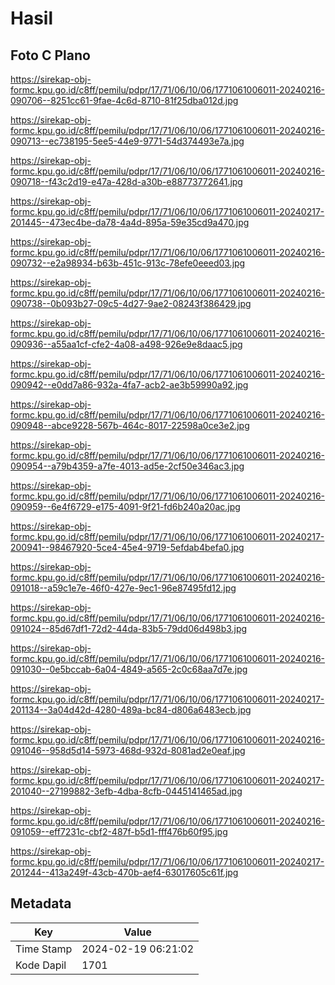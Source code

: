 # Hasil

## Foto C Plano

https://sirekap-obj-formc.kpu.go.id/c8ff/pemilu/pdpr/17/71/06/10/06/1771061006011-20240216-090706--8251cc61-9fae-4c6d-8710-81f25dba012d.jpg

https://sirekap-obj-formc.kpu.go.id/c8ff/pemilu/pdpr/17/71/06/10/06/1771061006011-20240216-090713--ec738195-5ee5-44e9-9771-54d374493e7a.jpg

https://sirekap-obj-formc.kpu.go.id/c8ff/pemilu/pdpr/17/71/06/10/06/1771061006011-20240216-090718--f43c2d19-e47a-428d-a30b-e88773772641.jpg

https://sirekap-obj-formc.kpu.go.id/c8ff/pemilu/pdpr/17/71/06/10/06/1771061006011-20240217-201445--473ec4be-da78-4a4d-895a-59e35cd9a470.jpg

https://sirekap-obj-formc.kpu.go.id/c8ff/pemilu/pdpr/17/71/06/10/06/1771061006011-20240216-090732--e2a98934-b63b-451c-913c-78efe0eeed03.jpg

https://sirekap-obj-formc.kpu.go.id/c8ff/pemilu/pdpr/17/71/06/10/06/1771061006011-20240216-090738--0b093b27-09c5-4d27-9ae2-08243f386429.jpg

https://sirekap-obj-formc.kpu.go.id/c8ff/pemilu/pdpr/17/71/06/10/06/1771061006011-20240216-090936--a55aa1cf-cfe2-4a08-a498-926e9e8daac5.jpg

https://sirekap-obj-formc.kpu.go.id/c8ff/pemilu/pdpr/17/71/06/10/06/1771061006011-20240216-090942--e0dd7a86-932a-4fa7-acb2-ae3b59990a92.jpg

https://sirekap-obj-formc.kpu.go.id/c8ff/pemilu/pdpr/17/71/06/10/06/1771061006011-20240216-090948--abce9228-567b-464c-8017-22598a0ce3e2.jpg

https://sirekap-obj-formc.kpu.go.id/c8ff/pemilu/pdpr/17/71/06/10/06/1771061006011-20240216-090954--a79b4359-a7fe-4013-ad5e-2cf50e346ac3.jpg

https://sirekap-obj-formc.kpu.go.id/c8ff/pemilu/pdpr/17/71/06/10/06/1771061006011-20240216-090959--6e4f6729-e175-4091-9f21-fd6b240a20ac.jpg

https://sirekap-obj-formc.kpu.go.id/c8ff/pemilu/pdpr/17/71/06/10/06/1771061006011-20240217-200941--98467920-5ce4-45e4-9719-5efdab4befa0.jpg

https://sirekap-obj-formc.kpu.go.id/c8ff/pemilu/pdpr/17/71/06/10/06/1771061006011-20240216-091018--a59c1e7e-46f0-427e-9ec1-96e87495fd12.jpg

https://sirekap-obj-formc.kpu.go.id/c8ff/pemilu/pdpr/17/71/06/10/06/1771061006011-20240216-091024--85d67df1-72d2-44da-83b5-79dd06d498b3.jpg

https://sirekap-obj-formc.kpu.go.id/c8ff/pemilu/pdpr/17/71/06/10/06/1771061006011-20240216-091030--0e5bccab-6a04-4849-a565-2c0c68aa7d7e.jpg

https://sirekap-obj-formc.kpu.go.id/c8ff/pemilu/pdpr/17/71/06/10/06/1771061006011-20240217-201134--3a04d42d-4280-489a-bc84-d806a6483ecb.jpg

https://sirekap-obj-formc.kpu.go.id/c8ff/pemilu/pdpr/17/71/06/10/06/1771061006011-20240216-091046--958d5d14-5973-468d-932d-8081ad2e0eaf.jpg

https://sirekap-obj-formc.kpu.go.id/c8ff/pemilu/pdpr/17/71/06/10/06/1771061006011-20240217-201040--27199882-3efb-4dba-8cfb-0445141465ad.jpg

https://sirekap-obj-formc.kpu.go.id/c8ff/pemilu/pdpr/17/71/06/10/06/1771061006011-20240216-091059--eff7231c-cbf2-487f-b5d1-fff476b60f95.jpg

https://sirekap-obj-formc.kpu.go.id/c8ff/pemilu/pdpr/17/71/06/10/06/1771061006011-20240217-201244--413a249f-43cb-470b-aef4-63017605c61f.jpg


## Metadata

| Key        | Value               |
| ---------- | ------------------- |
| Time Stamp | 2024-02-19 06:21:02 |
| Kode Dapil | 1701                |




